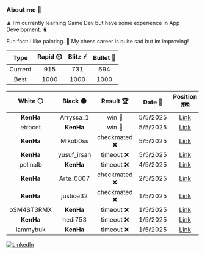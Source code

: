 ### About me 🍜

♟ I’m currently learning Game Dev but have some experience in App Development. ♞

Fun fact: I like painting. 🎨
My chess career is quite sad but im improving!
<!--START_SECTION:chessStats-->
<!-- Automatically generated with https://github.com/Balastrong/chess-stats-action -->

| Type | Rapid ⏲️ | Blitz ⚡ | Bullet 🔫 |
|:---:|:---:|:---:|:---:|
| Current | 915 | 731 | 694 |
| Best | 1000 | 1000 | 1000 |

| White ⚪ | Black ⚫ | Result 🏆 | Date 📅 | Position 🗺️ | Type 🕕 |
|:---:|:---:|:---:|:---:|:---:|:---:|
| **KenHa** | Arryssa_1 | win 🥇 | 5/5/2025 | <a href="http://www.ee.unb.ca/cgi-bin/tervo/fen.pl?select=6rq/p7/2bBp3/N7/2Pp4/1P6/k4PPP/1R3RK1 b - - 2 36">Link</a> | Bullet |
| etrocet | **KenHa** | win 🥇 | 5/5/2025 | <a href="http://www.ee.unb.ca/cgi-bin/tervo/fen.pl?select=3n4/p6p/5pk1/8/6PP/5q1K/1q6/8 w - - 1 39">Link</a> | Bullet |
| **KenHa** | Mikob0ss | checkmated ❌ | 5/5/2025 | <a href="http://www.ee.unb.ca/cgi-bin/tervo/fen.pl?select=r3k2r/ppp3pp/8/2b1P3/4pR2/8/PP4PP/R1Bq1K2 w kq - 2 20">Link</a> | Bullet |
| **KenHa** | yusuf_irsan | timeout ❌ | 5/5/2025 | <a href="http://www.ee.unb.ca/cgi-bin/tervo/fen.pl?select=r5r1/p2kb3/npp1b2p/3p3q/8/2P1BN2/PP3PPP/R4RK1 w - - 0 26">Link</a> | Bullet |
| polinalb | **KenHa** | timeout ❌ | 4/5/2025 | <a href="http://www.ee.unb.ca/cgi-bin/tervo/fen.pl?select=5r2/5pkp/3p1qpb/3P4/B3Q3/6P1/P3RP1P/6K1 b - - 4 33">Link</a> | Bullet |
| **KenHa** | Arte_0007 | checkmated ❌ | 2/5/2025 | <a href="http://www.ee.unb.ca/cgi-bin/tervo/fen.pl?select=2k2r1r/pp1nppb1/2p1P1p1/6N1/3PQ1p1/4B3/PPP2PPq/R4RK1 w - - 0 17">Link</a> | Bullet |
| **KenHa** | justice32 | checkmated ❌ | 1/5/2025 | <a href="http://www.ee.unb.ca/cgi-bin/tervo/fen.pl?select=1k6/1pp5/p2p4/3P1Pp1/P5Pp/1P3PqP/6B1/4rK2 w - - 1 34">Link</a> | Bullet |
| oSM4ST3RMX | **KenHa** | timeout ❌ | 1/5/2025 | <a href="http://www.ee.unb.ca/cgi-bin/tervo/fen.pl?select=4r3/5pkp/3Q1p2/4p3/4pPb1/4P2P/6P1/6K1 b - - 0 36">Link</a> | Bullet |
| **KenHa** | hedi753 | timeout ❌ | 1/5/2025 | <a href="http://www.ee.unb.ca/cgi-bin/tervo/fen.pl?select=6k1/2r2p2/6pp/8/PP6/7P/5PP1/4R1K1 w - - 1 34">Link</a> | Bullet |
| lammybuk | **KenHa** | timeout ❌ | 1/5/2025 | <a href="http://www.ee.unb.ca/cgi-bin/tervo/fen.pl?select=3r2r1/pk5p/8/1p1P4/6B1/1P6/P2QP2N/1KR5 b - - 2 34">Link</a> | Bullet |

<!--END_SECTION:chessStats-->

<a href="https://www.linkedin.com/in/guillermo-bosca/" target="_blank"><img src="https://img.shields.io/badge/LinkedIn-%230077B5.svg?&style=flat-square&logo=linkedin&logoColor=white" alt="LinkedIn"></a>


<!--
**kenhacodes/kenhacodes** is a ✨ _special_ ✨ repository because its `README.md` (this file) appears on your GitHub profile.

Here are some ideas to get you started:

- 🔭 I’m currently working on ...
- 🌱 I’m currently learning App Development, Data Analytics and ML.
- 👯 I’m looking to collaborate on ...
- 🤔 I’m looking for help with ...
- 💬 Ask me about ...
- 📫 How to reach me: ...
- 😄 Pronouns: ...
- ⚡ Fun fact: ...
-->

